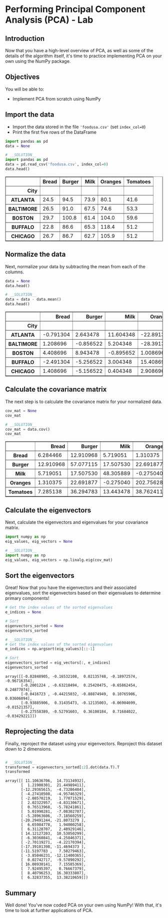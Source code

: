 # Performing Principal Component Analysis (PCA) - Lab

## Introduction

Now that you have a high-level overview of PCA, as well as some of the details of the algorithm itself, it's time to practice implementing PCA on your own using the NumPy package. 

## Objectives

You will be able to:
    
* Implement PCA from scratch using NumPy

## Import the data

- Import the data stored in the file `'foodusa.csv'` (set `index_col=0`)
- Print the first five rows of the DataFrame 


```python
import pandas as pd
data = None


```


```python
# __SOLUTION__ 
import pandas as pd
data = pd.read_csv('foodusa.csv', index_col=0)
data.head()
```




<div>
<style scoped>
    .dataframe tbody tr th:only-of-type {
        vertical-align: middle;
    }

    .dataframe tbody tr th {
        vertical-align: top;
    }

    .dataframe thead th {
        text-align: right;
    }
</style>
<table border="1" class="dataframe">
  <thead>
    <tr style="text-align: right;">
      <th></th>
      <th>Bread</th>
      <th>Burger</th>
      <th>Milk</th>
      <th>Oranges</th>
      <th>Tomatoes</th>
    </tr>
    <tr>
      <th>City</th>
      <th></th>
      <th></th>
      <th></th>
      <th></th>
      <th></th>
    </tr>
  </thead>
  <tbody>
    <tr>
      <th>ATLANTA</th>
      <td>24.5</td>
      <td>94.5</td>
      <td>73.9</td>
      <td>80.1</td>
      <td>41.6</td>
    </tr>
    <tr>
      <th>BALTIMORE</th>
      <td>26.5</td>
      <td>91.0</td>
      <td>67.5</td>
      <td>74.6</td>
      <td>53.3</td>
    </tr>
    <tr>
      <th>BOSTON</th>
      <td>29.7</td>
      <td>100.8</td>
      <td>61.4</td>
      <td>104.0</td>
      <td>59.6</td>
    </tr>
    <tr>
      <th>BUFFALO</th>
      <td>22.8</td>
      <td>86.6</td>
      <td>65.3</td>
      <td>118.4</td>
      <td>51.2</td>
    </tr>
    <tr>
      <th>CHICAGO</th>
      <td>26.7</td>
      <td>86.7</td>
      <td>62.7</td>
      <td>105.9</td>
      <td>51.2</td>
    </tr>
  </tbody>
</table>
</div>



## Normalize the data

Next, normalize your data by subtracting the mean from each of the columns.


```python
data = None
data.head()
```


```python
# __SOLUTION__ 
data = data - data.mean()
data.head()
```




<div>
<style scoped>
    .dataframe tbody tr th:only-of-type {
        vertical-align: middle;
    }

    .dataframe tbody tr th {
        vertical-align: top;
    }

    .dataframe thead th {
        text-align: right;
    }
</style>
<table border="1" class="dataframe">
  <thead>
    <tr style="text-align: right;">
      <th></th>
      <th>Bread</th>
      <th>Burger</th>
      <th>Milk</th>
      <th>Oranges</th>
      <th>Tomatoes</th>
    </tr>
    <tr>
      <th>City</th>
      <th></th>
      <th></th>
      <th></th>
      <th></th>
      <th></th>
    </tr>
  </thead>
  <tbody>
    <tr>
      <th>ATLANTA</th>
      <td>-0.791304</td>
      <td>2.643478</td>
      <td>11.604348</td>
      <td>-22.891304</td>
      <td>-7.165217</td>
    </tr>
    <tr>
      <th>BALTIMORE</th>
      <td>1.208696</td>
      <td>-0.856522</td>
      <td>5.204348</td>
      <td>-28.391304</td>
      <td>4.534783</td>
    </tr>
    <tr>
      <th>BOSTON</th>
      <td>4.408696</td>
      <td>8.943478</td>
      <td>-0.895652</td>
      <td>1.008696</td>
      <td>10.834783</td>
    </tr>
    <tr>
      <th>BUFFALO</th>
      <td>-2.491304</td>
      <td>-5.256522</td>
      <td>3.004348</td>
      <td>15.408696</td>
      <td>2.434783</td>
    </tr>
    <tr>
      <th>CHICAGO</th>
      <td>1.408696</td>
      <td>-5.156522</td>
      <td>0.404348</td>
      <td>2.908696</td>
      <td>2.434783</td>
    </tr>
  </tbody>
</table>
</div>



## Calculate the covariance matrix

The next step is to calculate the covariance matrix for your normalized data. 


```python
cov_mat = None
cov_mat
```


```python
# __SOLUTION__ 
cov_mat = data.cov()
cov_mat
```




<div>
<style scoped>
    .dataframe tbody tr th:only-of-type {
        vertical-align: middle;
    }

    .dataframe tbody tr th {
        vertical-align: top;
    }

    .dataframe thead th {
        text-align: right;
    }
</style>
<table border="1" class="dataframe">
  <thead>
    <tr style="text-align: right;">
      <th></th>
      <th>Bread</th>
      <th>Burger</th>
      <th>Milk</th>
      <th>Oranges</th>
      <th>Tomatoes</th>
    </tr>
  </thead>
  <tbody>
    <tr>
      <th>Bread</th>
      <td>6.284466</td>
      <td>12.910968</td>
      <td>5.719051</td>
      <td>1.310375</td>
      <td>7.285138</td>
    </tr>
    <tr>
      <th>Burger</th>
      <td>12.910968</td>
      <td>57.077115</td>
      <td>17.507530</td>
      <td>22.691877</td>
      <td>36.294783</td>
    </tr>
    <tr>
      <th>Milk</th>
      <td>5.719051</td>
      <td>17.507530</td>
      <td>48.305889</td>
      <td>-0.275040</td>
      <td>13.443478</td>
    </tr>
    <tr>
      <th>Oranges</th>
      <td>1.310375</td>
      <td>22.691877</td>
      <td>-0.275040</td>
      <td>202.756285</td>
      <td>38.762411</td>
    </tr>
    <tr>
      <th>Tomatoes</th>
      <td>7.285138</td>
      <td>36.294783</td>
      <td>13.443478</td>
      <td>38.762411</td>
      <td>57.800553</td>
    </tr>
  </tbody>
</table>
</div>



## Calculate the eigenvectors

Next, calculate the eigenvectors and eigenvalues for your covariance matrix. 


```python
import numpy as np
eig_values, eig_vectors = None
```


```python
# __SOLUTION__ 
import numpy as np
eig_values, eig_vectors = np.linalg.eig(cov_mat)
```

## Sort the eigenvectors 

Great! Now that you have the eigenvectors and their associated eigenvalues, sort the eigenvectors based on their eigenvalues to determine primary components!


```python
# Get the index values of the sorted eigenvalues
e_indices = None

# Sort 
eigenvectors_sorted = None
eigenvectors_sorted
```


```python
# __SOLUTION__ 
# Get the index values of the sorted eigenvalues
e_indices = np.argsort(eig_values)[::-1] 

# Sort
eigenvectors_sorted = eig_vectors[:, e_indices]
eigenvectors_sorted
```




    array([[-0.02848905, -0.16532108,  0.02135748, -0.18972574, -0.96716354],
           [-0.2001224 , -0.63218494,  0.25420475, -0.65862454,  0.24877074],
           [-0.0416723 , -0.44215032, -0.88874949,  0.10765906,  0.03606094],
           [-0.93885906,  0.31435473, -0.12135003, -0.06904699, -0.01521357],
           [-0.27558389, -0.52791603,  0.36100184,  0.71684022, -0.03429221]])



## Reprojecting the data

Finally, reproject the dataset using your eigenvectors. Reproject this dataset down to 2 dimensions.


```python

```


```python
# __SOLUTION__ 
transformed = eigenvectors_sorted[:2].dot(data.T).T
transformed
```




    array([[ 11.10636706,  14.73134932],
           [  1.21900301,  21.44989411],
           [-12.29365615,  -4.73286484],
           [ -4.27410508,  -4.95746329],
           [ -2.08570219,   1.77071529],
           [  2.02322957,  -4.83130671],
           [  0.76513968,  -5.78241861],
           [  5.01990281,  -7.08302707],
           [ -5.28963606,  -7.18560259],
           [-20.29491244, -21.8073279 ],
           [  6.65984778,   1.94000258],
           [  6.31128707,   2.48929146],
           [ 14.12127203,  10.53050299],
           [ -6.30360841,  -4.25846371],
           [ -2.70119271,  -4.22170394],
           [-17.39101398, -11.4694373 ],
           [-11.5197783 ,   7.50279463],
           [ -3.85046231, -12.11400365],
           [  0.02742717,  -9.57890292],
           [ 16.08930141,   7.15585369],
           [  7.92495397,   0.76667379],
           [  8.40796253,  16.30333807],
           [  6.32837355,  13.38210659]])



## Summary

Well done! You've now coded PCA on your own using NumPy! With that, it's time to look at further applications of PCA.
